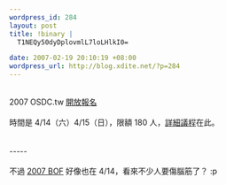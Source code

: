 ```yaml
--- 
wordpress_id: 284
layout: post
title: !binary |
  T1NEQy50dyDplovmlL7loLHlkI0=

date: 2007-02-19 20:10:19 +08:00
wordpress_url: http://blog.xdite.net/?p=284
---
```

<br />2007 OSDC.tw <a href="http://register.osdc.tw">開放報名</a><br /><br />時間是 4/14（六）4/15（日），限額 180 人，<a href="http://osdc.tw/2007/02/post_7.html">詳細議程</a>在此。<br /><br /><br />-----<br /><br />不過 <a href="http://blog.bof.tw/">2007 BOF</a> 好像也在 4/14，看來不少人要傷腦筋了？ :p
